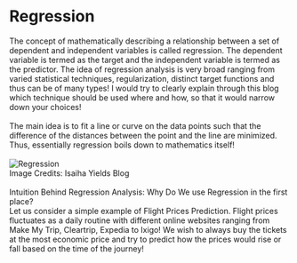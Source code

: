 # Regression
The concept of mathematically describing a relationship between a set of dependent and independent variables is called regression. The dependent variable is termed as the target and the independent variable is termed as the predictor.
The idea of regression analysis is very broad ranging from varied statistical techniques, regularization, distinct target functions and thus can be of many types! I would try to clearly explain through this blog which technique should be used where and how, so that it would narrow down your choices!
<br/> <br/>
The main idea is to fit a line or curve on the data points such that the difference of the distances between the point and the line are minimized. Thus, essentially regression boils down to mathematics itself!
<br/> <br/>
![Regression](https://raw.githubusercontent.com/isaiahnields/machine-learning-models/master/demos/results/linear_regression_train.gif)
<br/>
Image Credits: Isaiha Yields Blog
<br/> <br/>
Intuition Behind Regression Analysis: Why Do We use Regression in the first place?
<br/>
Let us consider a simple example of Flight Prices Prediction. Flight prices fluctuates as a daily routine with different online websites ranging from Make My Trip, Cleartrip, Expedia to Ixigo! We wish to always buy the tickets at the most economic price and try to predict how the prices would rise or fall based on the time of the journey!
